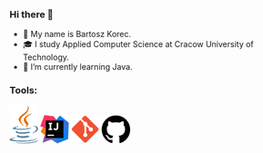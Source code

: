 ### Hi there 👋
- 👋 My name is Bartosz Korec.
- 🎓 I study Applied Computer Science at Cracow University of Technology.
- 🌱 I’m currently learning Java.
### Tools:
<img src="images/Java_icon.png" width=50> <img src="images/IntelliJ_IDEA_Icon.png" width=50> <img src="images/Git_icon.png" width=50> <img src="images/GitHub_icon.png" width=50>

<!--
**BartoszKorec/BartoszKorec** is a ✨ _special_ ✨ repository because its `README.md` (this file) appears on your GitHub profile.

Here are some ideas to get you started:

- 🔭 I’m currently working on ...
- 🌱 I’m currently learning ...
- 👯 I’m looking to collaborate on ...
- 🤔 I’m looking for help with ...
- 💬 Ask me about ...
- 📫 How to reach me: ...
- 😄 Pronouns: ...
- ⚡ Fun fact: ...
-->
